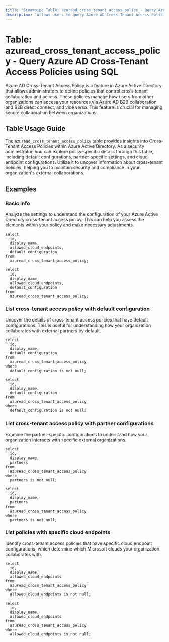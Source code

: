 ```yaml
---
title: "Steampipe Table: azuread_cross_tenant_access_policy - Query Azure AD Cross-Tenant Access Policies using SQL"
description: "Allows users to query Azure AD Cross-Tenant Access Policies, providing detailed information about the policies that control cross-tenant collaboration and access."
---
```


# Table: azuread_cross_tenant_access_policy - Query Azure AD Cross-Tenant Access Policies using SQL

Azure AD Cross-Tenant Access Policy is a feature in Azure Active Directory that allows administrators to define policies that control cross-tenant collaboration and access. These policies manage how users from other organizations can access your resources via Azure AD B2B collaboration and B2B direct connect, and vice versa. This feature is crucial for managing secure collaboration between organizations.

## Table Usage Guide

The `azuread_cross_tenant_access_policy` table provides insights into Cross-Tenant Access Policies within Azure Active Directory. As a security administrator, you can explore policy-specific details through this table, including default configurations, partner-specific settings, and cloud endpoint configurations. Utilize it to uncover information about cross-tenant policies, helping you to maintain security and compliance in your organization's external collaborations.

## Examples

### Basic info
Analyze the settings to understand the configuration of your Azure Active Directory cross-tenant access policy. This can help you assess the elements within your policy and make necessary adjustments.

```sql+postgres
select
  id,
  display_name,
  allowed_cloud_endpoints,
  default_configuration
from
  azuread_cross_tenant_access_policy;
```

```sql+sqlite
select
  id,
  display_name,
  allowed_cloud_endpoints,
  default_configuration
from
  azuread_cross_tenant_access_policy;
```

### List cross-tenant access policy with default configuration
Uncover the details of cross-tenant access policies that have default configurations. This is useful for understanding how your organization collaborates with external partners by default.

```sql+postgres
select
  id,
  display_name,
  default_configuration
from
  azuread_cross_tenant_access_policy
where
  default_configuration is not null;
```

```sql+sqlite
select
  id,
  display_name,
  default_configuration
from
  azuread_cross_tenant_access_policy
where
  default_configuration is not null;
```

### List cross-tenant access policy with partner configurations
Examine the partner-specific configurations to understand how your organization interacts with specific external organizations.

```sql+postgres
select
  id,
  display_name,
  partners
from
  azuread_cross_tenant_access_policy
where
  partners is not null;
```

```sql+sqlite
select
  id,
  display_name,
  partners
from
  azuread_cross_tenant_access_policy
where
  partners is not null;
```

### List policies with specific cloud endpoints
Identify cross-tenant access policies that have specific cloud endpoint configurations, which determine which Microsoft clouds your organization collaborates with.

```sql+postgres
select
  id,
  display_name,
  allowed_cloud_endpoints
from
  azuread_cross_tenant_access_policy
where
  allowed_cloud_endpoints is not null;
```

```sql+sqlite
select
  id,
  display_name,
  allowed_cloud_endpoints
from
  azuread_cross_tenant_access_policy
where
  allowed_cloud_endpoints is not null;
```
